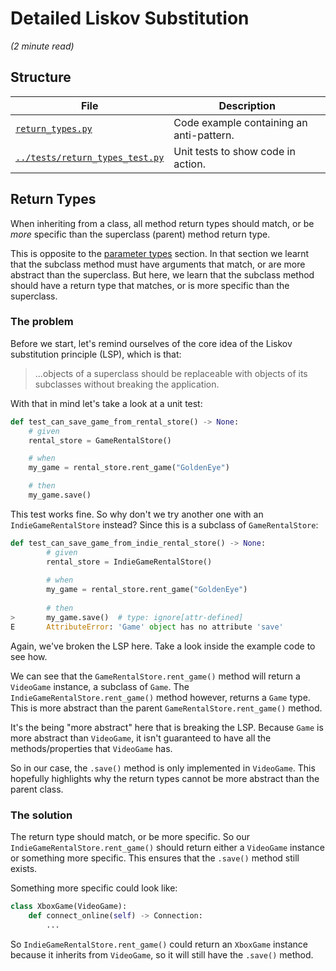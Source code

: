 # Detailed Liskov Substitution

_(2 minute read)_

## Structure

| File      | Description |
| ----------- | ----------- |
| [`return_types.py`](return_types.py)      | Code example containing an anti-pattern.       |
| [`../tests/return_types_test.py`](../tests/return_types_test.py)   | Unit tests to show code in action.        |

## Return Types

When inheriting from a class, all method return types should match, or be _more_
specific than the superclass (parent) method return type.

This is opposite to the [parameter types](ParameterTypes.md) section. In that section
we learnt that the subclass method must have arguments that match, or are more abstract
than the superclass. But here, we learn that the subclass method should have a return
type that matches, or is more specific than the superclass.

### The problem

Before we start, let's remind ourselves of the core idea of the Liskov substitution 
principle (LSP), which is that:

> ...objects of a superclass should be replaceable with objects of its subclasses 
> without breaking the application.

With that in mind let's take a look at a unit test:

```python
def test_can_save_game_from_rental_store() -> None:
    # given
    rental_store = GameRentalStore()

    # when
    my_game = rental_store.rent_game("GoldenEye")

    # then
    my_game.save()
```

This test works fine. So why don't we try another one with an `IndieGameRentalStore`
instead? Since this is a subclass of `GameRentalStore`:

```python
def test_can_save_game_from_indie_rental_store() -> None:
        # given
        rental_store = IndieGameRentalStore()
    
        # when
        my_game = rental_store.rent_game("GoldenEye")
    
        # then
>       my_game.save()  # type: ignore[attr-defined]
E       AttributeError: 'Game' object has no attribute 'save'
```

Again, we've broken the LSP here. Take a look inside the example code to see how.

We can see that the `GameRentalStore.rent_game()` method will return a `VideoGame`
instance, a subclass of `Game`. The `IndieGameRentalStore.rent_game()` method however,
returns a `Game` type. This is more abstract than the parent `GameRentalStore.rent_game()`
method.

It's the being "more abstract" here that is breaking the LSP. Because `Game` is more 
abstract than `VideoGame`, it isn't guaranteed to have all the methods/properties that
`VideoGame` has.

So in our case, the `.save()` method is only implemented in `VideoGame`. This 
hopefully highlights why the return types cannot be more abstract than the parent 
class.

### The solution

The return type should match, or be more specific. So our
`IndieGameRentalStore.rent_game()` should return either a `VideoGame` instance or 
something more specific. This ensures that the `.save()` method still exists.

Something more specific could look like:

```python
class XboxGame(VideoGame):
    def connect_online(self) -> Connection:
        ...
```

So `IndieGameRentalStore.rent_game()` could return an `XboxGame` instance because it 
inherits from `VideoGame`, so it will still have the `.save()` method.
